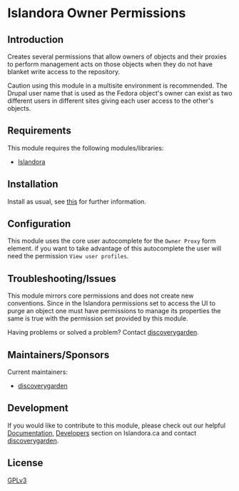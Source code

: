 # Islandora Owner Permissions

## Introduction

Creates several permissions that allow owners of objects and their proxies to
perform management acts on those objects when they do not have blanket write
access to the repository.

Caution using this module in a multisite environment is recommended. The Drupal
user name that is used as the Fedora object's owner can exist as two different
users in different sites giving each user access to the other's objects.

## Requirements

This module requires the following modules/libraries:

* [Islandora](https://github.com/islandora/islandora)

## Installation

Install as usual, see
[this](https://drupal.org/documentation/install/modules-themes/modules-7) for
further information.

## Configuration

This module uses the core user autocomplete for the `Owner Proxy` form element.
if you want to take advantage of this autocomplete the user will need the
permission `View user profiles`.

## Troubleshooting/Issues

This module mirrors core permissions and does not create new conventions. Since
in the Islandora permissions set to access the UI to purge an object one must
have permissions to manage its properties the same is true with the permission
set provided by this module.

Having problems or solved a problem? Contact
[discoverygarden](http://support.discoverygarden.ca).

## Maintainers/Sponsors

Current maintainers:

* [discoverygarden](http://www.discoverygarden.ca)

## Development

If you would like to contribute to this module, please check out our helpful
[Documentation](https://github.com/Islandora/islandora/wiki#wiki-documentation-for-developers),
[Developers](http://islandora.ca/developers) section on Islandora.ca and
contact [discoverygarden](http://support.discoverygarden.ca).

## License

[GPLv3](http://www.gnu.org/licenses/gpl-3.0.txt)

